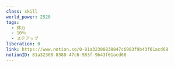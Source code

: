 ```yaml
---
class: skill
world_power: 2520
tags:
  - 体力
  - 10％
  - ステアップ
liberation: 0
link: https://www.notion.so/0-81a32308838847c6983f9b43f61acd68
notionID: 81a32308-8388-47c6-983f-9b43f61acd68
---
```


